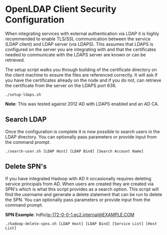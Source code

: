 # OpenLDAP Client Security Configuration

When integrating services with external authentication via LDAP it is highly recommended to enable TLS/SSL communication between the service (LDAP client) and LDAP server (via LDAPS).  This assumes that LDAPS is configured on the server you are integrating with and that the certificates needed to communicate with the LDAPS server are known or can be retrieved.

The setup script walks you through building of the certificate directory on the client machine to ensure the files are referenced correctly.  It will ask if you have the certificates already on the node and if you do not, can retrieve the certificate from the server on the LDAPS port 636.

```vim
./setup-ldaps.sh
```

**Note**: This was tested against 2012 AD with LDAPS enabled and an AD CA.

## Search LDAP

Once the configuration is complete it is now possible to search users in the LDAP directory.  You can optionally pass parameters or provide input from the command prompt.

```vim
./search-user.sh [LDAP Host] [LDAP Bind] [Search Account Name]
```

## Delete SPN's

If you have integrated Hadoop with AD it occasionally requires deleting service principals from AD.  When users are created they are created via SPN's which is what this script provides as a search option.  This script will find the username and generate a delete statement that can be run to delete the SPN.  You can optionally pass parameters or provide input from the command prompt.

**SPN Example**: hdfs/ip-172-0-0-1.ec2.internal@EXAMPLE.COM


```vim
./hadoop-delete-spns.sh [LDAP Host] [LDAP Bind] [Service List] [Host List]
```

